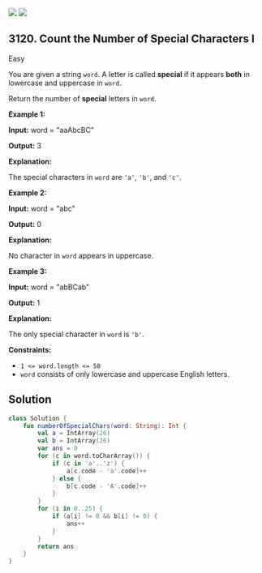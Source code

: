 [![](https://img.shields.io/github/stars/javadev/LeetCode-in-Kotlin?label=Stars&style=flat-square)](https://github.com/javadev/LeetCode-in-Kotlin)
[![](https://img.shields.io/github/forks/javadev/LeetCode-in-Kotlin?label=Fork%20me%20on%20GitHub%20&style=flat-square)](https://github.com/javadev/LeetCode-in-Kotlin/fork)

## 3120\. Count the Number of Special Characters I

Easy

You are given a string `word`. A letter is called **special** if it appears **both** in lowercase and uppercase in `word`.

Return the number of **special** letters in `word`.

**Example 1:**

**Input:** word = "aaAbcBC"

**Output:** 3

**Explanation:**

The special characters in `word` are `'a'`, `'b'`, and `'c'`.

**Example 2:**

**Input:** word = "abc"

**Output:** 0

**Explanation:**

No character in `word` appears in uppercase.

**Example 3:**

**Input:** word = "abBCab"

**Output:** 1

**Explanation:**

The only special character in `word` is `'b'`.

**Constraints:**

*   `1 <= word.length <= 50`
*   `word` consists of only lowercase and uppercase English letters.

## Solution

```kotlin
class Solution {
    fun numberOfSpecialChars(word: String): Int {
        val a = IntArray(26)
        val b = IntArray(26)
        var ans = 0
        for (c in word.toCharArray()) {
            if (c in 'a'..'z') {
                a[c.code - 'a'.code]++
            } else {
                b[c.code - 'A'.code]++
            }
        }
        for (i in 0..25) {
            if (a[i] != 0 && b[i] != 0) {
                ans++
            }
        }
        return ans
    }
}
```